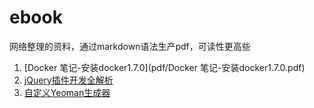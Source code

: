 # ebook

网络整理的资料，通过markdown语法生产pdf，可读性更高些

1. [Docker 笔记-安装docker1.7.0](pdf/Docker 笔记-安装docker1.7.0.pdf)
2. [jQuery插件开发全解析](pdf/jQuery插件开发全解析.pdf)
3. [自定义Yeoman生成器](pdf/自定义Yeoman生成器.pdf)
